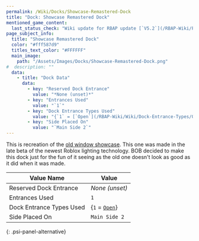 ```yaml
---
permalink: /Wiki/Docks/Showcase-Remastered-Dock
title: "Dock: Showcase Remastered Dock"
mentioned_game_content:
  last_status_check: "Wiki update for RBAP update [`V5.2`](/RBAP-Wiki/Posts/Update-Log/5-2-0)"
page_subject_info:
  title: "Showcase Remastered Dock"
  color: "#fff587d9"
  titles_text_color: "#FFFFFF"
  main_image:
    path: "/Assets/Images/Docks/Showcase-Remastered-Dock.png"
#  description: ""
  data:
    - title: "Dock Data"
      data:
        - key: "Reserved Dock Entrance"
          value: "*None (unset)*"
        - key: "Entrances Used"
          value: "`1`"
        - key: "Dock Entrance Types Used"
          value: "{`1` = [`Open`](/RBAP-Wiki/Wiki/Dock-Entrance-Types/Open)}"
        - key: "Side Placed On"
          value: "`Main Side 2`"
---
```


This is recreation of the [old window showcase](/RBAP-Wiki/Wiki/Docks/Showcase-Dock). This one was made in the late beta of the newest Roblox lighting technology. BOB decided to make this dock just for the fun of it seeing as the old one doesn't look as good as it did when it was made.

| Value Name               | Value |
|-|-|
| Reserved Dock Entrance   | *None (unset)* |
| Entrances Used           | `1` |
| Dock Entrance Types Used | {`1` = [`Open`](/RBAP-Wiki/Wiki/Dock-Entrance-Types/Open)} |
| Side Placed On           | `Main Side 2` |
{: .psi-panel-alternative}

<img src="/RBAP-Wiki/Assets/Images/Docks/Showcase-Remastered-Dock.png" alt="">